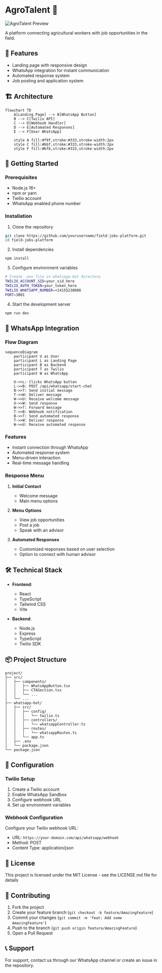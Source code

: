 # AgroTalent 🌾

![AgroTalent Preview](https://images.unsplash.com/photo-1625246333195-78d9c38ad449?auto=format&fit=crop&q=80&w=1200&h=400)


A platform connecting agricultural workers with job opportunities in the field.

## 🌟 Features

- Landing page with responsive design
- WhatsApp integration for instant communication
- Automated response system
- Job posting and application system

## 🏗 Architecture

```mermaid
flowchart TD
    A[Landing Page] --> B[WhatsApp Button]
    B --> C[Twilio API]
    C --> D[Webhook Handler]
    D --> E[Automated Responses]
    E --> F[User WhatsApp]
    
    style A fill:#f9f,stroke:#333,stroke-width:2px
    style C fill:#bbf,stroke:#333,stroke-width:2px
    style F fill:#bfb,stroke:#333,stroke-width:2px
```

## 🚀 Getting Started

### Prerequisites

- Node.js 16+
- npm or yarn
- Twilio account
- WhatsApp enabled phone number

### Installation

1. Clone the repository
```bash
git clone https://github.com/yourusername/field-jobs-platform.git
cd field-jobs-platform
```

2. Install dependencies
```bash
npm install
```

3. Configure environment variables
```bash
# Create .env file in whatsapp-bot directory
TWILIO_ACCOUNT_SID=your_sid_here
TWILIO_AUTH_TOKEN=your_token_here
TWILIO_WHATSAPP_NUMBER=+14155238886
PORT=3001
```

4. Start the development server
```bash
npm run dev
```

## 📱 WhatsApp Integration

### Flow Diagram

```mermaid
sequenceDiagram
    participant U as User
    participant L as Landing Page
    participant B as Backend
    participant T as Twilio
    participant W as WhatsApp

    U->>L: Clicks WhatsApp button
    L->>B: POST /api/whatsapp/start-chat
    B->>T: Send initial message
    T->>W: Deliver message
    W->>U: Receive welcome message
    U->>W: Send response
    W->>T: Forward message
    T->>B: Webhook notification
    B->>T: Send automated response
    T->>W: Deliver response
    W->>U: Receive automated response
```

### Features

- Instant connection through WhatsApp
- Automated response system
- Menu-driven interaction
- Real-time message handling

### Response Menu

1. **Initial Contact**
   - Welcome message
   - Main menu options

2. **Menu Options**
   - View job opportunities
   - Post a job
   - Speak with an advisor

3. **Automated Responses**
   - Customized responses based on user selection
   - Option to connect with human advisor

## 🛠 Technical Stack

- **Frontend**:
  - React
  - TypeScript
  - Tailwind CSS
  - Vite

- **Backend**:
  - Node.js
  - Express
  - TypeScript
  - Twilio SDK

## 📦 Project Structure

```
project/
├── src/
│   ├── components/
│   │   ├── WhatsAppButton.tsx
│   │   ├── CTASection.tsx
│   │   └── ...
│   └── ...
├── whatsapp-bot/
│   ├── src/
│   │   ├── config/
│   │   │   └── twilio.ts
│   │   ├── controllers/
│   │   │   └── whatsappController.ts
│   │   ├── routes/
│   │   │   └── whatsappRoutes.ts
│   │   └── app.ts
│   ├── .env
│   └── package.json
└── package.json
```

## 🔧 Configuration

### Twilio Setup

1. Create a Twilio account
2. Enable WhatsApp Sandbox
3. Configure webhook URL
4. Set up environment variables

### Webhook Configuration

Configure your Twilio webhook URL:
- URL: `https://your-domain.com/api/whatsapp/webhook`
- Method: POST
- Content Type: application/json

## 📄 License

This project is licensed under the MIT License - see the LICENSE.md file for details

## 🤝 Contributing

1. Fork the project
2. Create your feature branch (`git checkout -b feature/AmazingFeature`)
3. Commit your changes (`git commit -m 'feat: Add some AmazingFeature'`)
4. Push to the branch (`git push origin feature/AmazingFeature`)
5. Open a Pull Request

## 📞 Support

For support, contact us through our WhatsApp channel or create an issue in the repository.